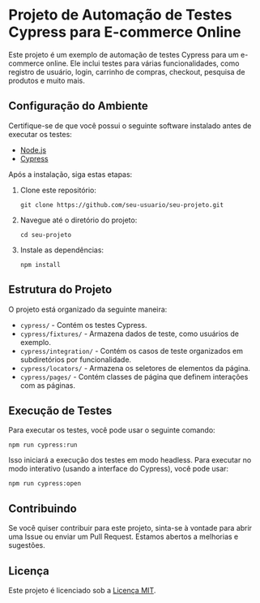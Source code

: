 # Projeto de Automação de Testes Cypress para E-commerce Online

Este projeto é um exemplo de automação de testes Cypress para um e-commerce online. Ele inclui testes para várias funcionalidades, como registro de usuário, login, carrinho de compras, checkout, pesquisa de produtos e muito mais.

## Configuração do Ambiente

Certifique-se de que você possui o seguinte software instalado antes de executar os testes:

- [Node.js](https://nodejs.org/)
- [Cypress](https://docs.cypress.io/guides/getting-started/installing-cypress)

Após a instalação, siga estas etapas:

1. Clone este repositório:

   ```
   git clone https://github.com/seu-usuario/seu-projeto.git
   ```

2. Navegue até o diretório do projeto:

   ```
   cd seu-projeto
   ```

3. Instale as dependências:

   ```
   npm install
   ```

## Estrutura do Projeto

O projeto está organizado da seguinte maneira:

- `cypress/` - Contém os testes Cypress.
- `cypress/fixtures/` - Armazena dados de teste, como usuários de exemplo.
- `cypress/integration/` - Contém os casos de teste organizados em subdiretórios por funcionalidade.
- `cypress/locators/` - Armazena os seletores de elementos da página.
- `cypress/pages/` - Contém classes de página que definem interações com as páginas.

## Execução de Testes

Para executar os testes, você pode usar o seguinte comando:

```
npm run cypress:run
```

Isso iniciará a execução dos testes em modo headless. Para executar no modo interativo (usando a interface do Cypress), você pode usar:

```
npm run cypress:open
```

## Contribuindo

Se você quiser contribuir para este projeto, sinta-se à vontade para abrir uma Issue ou enviar um Pull Request. Estamos abertos a melhorias e sugestões.

## Licença

Este projeto é licenciado sob a [Licença MIT](LICENSE).
```